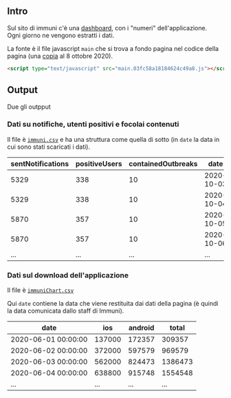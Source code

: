 ## Intro

Sul sito di immuni c'è una [dashboard](https://www.immuni.italia.it/dashboard.html), con i "numeri" dell'applicazione.
<br>
Ogni giorno ne vengono estratti i dati.

La fonte è il file javascript `main` che si trova a fondo pagina nel codice della pagina (una [copia](https://web.archive.org/web/20201007152945/https://www.immuni.italia.it/main.03fc58a18184624c49a8.js) al 8 ottobre 2020).

```html
<script type="text/javascript" src="main.03fc58a18184624c49a8.js"></script><script type="text/javascript" src="chart.03fc58a18184624c49a8.js"></script></body>
```

## Output

Due gli outpput

### Dati su notifiche, utenti positivi e focolai contenuti

Il file è [`immuni.csv`](processing/immuni.csv) e ha una struttura come quella di sotto (in `date` la data in cui sono stati scaricati i dati).

| sentNotifications | positiveUsers | containedOutbreaks | date |
| --- | --- | --- | --- |
| 5329 | 338 | 10 | 2020-10-03 |
| 5329 | 338 | 10 | 2020-10-04 |
| 5870 | 357 | 10 | 2020-10-05 |
| 5870 | 357 | 10 | 2020-10-06 |
| ... | ... | ... | ... |

### Dati sul download dell'applicazione

Il file è [`immuniChart.csv`](processing/immuniChart.csv)

Qui `date` contiene la data che viene restituita dai dati della pagina (è quindi la data comunicata dallo staff di Immuni).

| date | ios | android | total |
| --- | --- | --- | --- |
| 2020-06-01 00:00:00 | 137000 | 172357 | 309357 |
| 2020-06-02 00:00:00 | 372000 | 597579 | 969579 |
| 2020-06-03 00:00:00 | 562000 | 824473 | 1386473 |
| 2020-06-04 00:00:00 | 638800 | 915748 | 1554548 |
| ... | ... | ... | ... |
